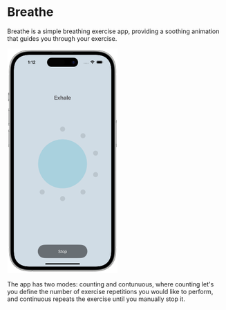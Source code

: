 # Breathe

Breathe is a simple breathing exercise app, providing a soothing animation that guides you through your exercise.

[<img src="Resources/iphone14pro-mockup.svg" width="256"/>](Device)

The app has two modes: counting and contunuous, where counting let's you define the number of exercise repetitions you would like to perform, and continuous repeats the exercise until you manually stop it.